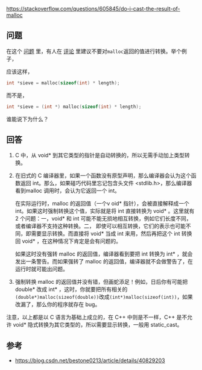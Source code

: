 <https://stackoverflow.com/questions/605845/do-i-cast-the-result-of-malloc>

## 问题

在这个 [问题](http://stackoverflow.com/questions/571945/getting-a-stack-overflow-exception-when-declaring-a-large-array) 里，有人在
[评论](http://stackoverflow.com/questions/571945/getting-a-stack-overflow-exception-when-declaring-a-large-array#comment388297_571961) 里建议不要对`malloc`返回的值进行转换。举个例子，

应该这样，

```c++
int *sieve = malloc(sizeof(int) * length);
```

而不是，

```c++
int *sieve = (int *) malloc(sizeof(int) * length);
```

谁能说下为什么？

## 回答

1. C 中，从 void* 到其它类型的指针是自动转换的，所以无需手动加上类型转换。

2. 在旧式的 C 编译器里，如果一个函数没有原型声明，那么编译器会认为这个函数返回 int。那么，如果碰巧代码里忘记包含头文件 <stdlib.h>，那么编译器看到malloc 调用时，会认为它返回一个 int。
  
   在实际运行时，malloc 的返回值（一个v oid* 指针），会被直接解释成一个 int。如果这时强制转换这个值，实际就是将 int 直接转换为 void* 。这里就有 2 个问题：一，void* 和 int 可能不能无损地相互转换，例如它们长度不同，或者编译器不支持这种转换。二， 即使可以相互转换，它们的表示也可能不同，即需要显示转换。而直接将 void* 当成 int 来用，然后再把这个 int 转换回 void* ，在这种情况下肯定是会有问题的。
  
   如果这时没有强转 malloc 的返回值，编译器看到要把 int 转换为 int* ，就会发出一条警告。而如果强转了 malloc 的返回值，编译器就不会做警告了，在运行时就可能出问题。
  
3. 强制转换 malloc 的返回值并没有错，但画蛇添足！例如，日后你有可能把 double* 改成 int* ，这时，你就要把所有相关的`(double*)malloc(sizeof(double))`改成`(int*)malloc(sizeof(int))`，如果改漏了，那么你的程序就存在 bug。

注意，以上都是以 C 语言为基础上成立的，在 C++ 中则是不一样，C++ 是不允许 void* 隐式转换为其它类型的，所以需要显示转换，一般用 static_cast。

## 参考

- <https://blog.csdn.net/bestone0213/article/details/40829203>
